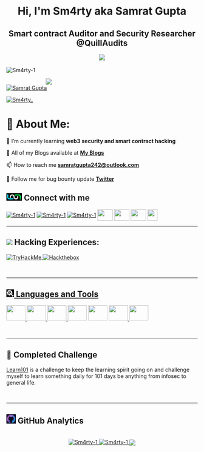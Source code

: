 <h1 align="center">Hi, I'm Sm4rty aka Samrat Gupta </h1>
<h2 align="center">Smart contract Auditor and Security Researcher @QuillAudits</h2>
<div align="center">
<img src="https://readme-typing-svg.herokuapp.com?size=25&center=true&vCenter=true&width=650&lines=;Part-time+Bugbounty+Hunter+and+Content+Writer;Intrested+in+Smart+contract+Security+and+stuffs;Open+Source+Contributor">
</div>

<p align="left"> <img src="https://komarev.com/ghpvc/?username=Sm4rty-1&label=Profile%20views&color=1A77B1&style=flat" alt="Sm4rty-1" /> </p>

<img src="https://raw.githubusercontent.com/hackerspider1/hackerspider1/main/code.gif" width=400 align=right />

<p align="left"> <a href="https://www.linkedin.com/in/Sm4rty/" target="blank"><img src="https://www.godrejproperties.com/backoffice/data_content/projects/comingsoon_to_south_delhi_delhi/landing_page/images/connect-linkedin.png" alt="Samrat Gupta" width="150" height="30" /></a> </p>

<p align="left"> <a href="https://twitter.com/Sm4rty_" target="blank"><img src="https://img.shields.io/twitter/follow/Sm4rty_?label=Follow&style=social" alt="Sm4rty_" /></a> </p>


# 💫 About Me:
🔭 I’m currently learning **web3 security and smart contract hacking**

📓 All of my Blogs available at **[My Blogs](https://sm4rty.medium.com/)**

📫 How to reach me **[samratgupta242@outlook.com](mailto:samratgupta242@outlook.com)**

👯 Follow me for bug bounty update **[Twitter](https://twitter.com/Sm4rty_)** 



## <img src="./assets/connect.png" height=20/> Connect with me
<p align="left">
<a href="https://twitter.com/Sm4rty_" target="blank"><img align="center" src="https://raw.githubusercontent.com/rahuldkjain/github-profile-readme-generator/master/src/images/icons/Social/twitter.svg" alt="Sm4rty-1" height="30" width="40" /></a>
<a href="https://linkedin.com/in/Sm4rty" target="blank"><img align="center" src="https://raw.githubusercontent.com/rahuldkjain/github-profile-readme-generator/master/src/images/icons/Social/linked-in-alt.svg" alt="Sm4rty-1" height="30" width="40" /></a>
<a href="https://instagram.com/Sm4rty" target="blank"><img align="center" src="https://raw.githubusercontent.com/rahuldkjain/github-profile-readme-generator/master/src/images/icons/Social/instagram.svg" alt="Sm4rty-1" height="30" width="40" /></a>
<a href="https://Sm4rty.medium.com" target="blank"><img align="center" src="https://raw.githubusercontent.com/rahuldkjain/github-profile-readme-generator/master/src/images/icons/Social/medium.svg" height="30" width="40" /></a>
<a href="https://discord.com/users/932482961457152050" target="blank"><img align="center" src="https://www.svgrepo.com/show/353655/discord-icon.svg" height="30" width="40" /></a>
<a href="https://t.me/Samrat_QuillAudits" target="blank"><img align="center" src="https://upload.wikimedia.org/wikipedia/commons/8/82/Telegram_logo.svg" height="30" width="40" /></a>
<a href="https://linktr.ee/samrat_quillaudits" target="blank"><img align="center" src="https://seeklogo.com/images/L/linktree-logo-6FC3ADB679-seeklogo.com.png" height="30" width="26" /></a>

</br>

---

## <img src="https://cdn-icons-png.flaticon.com/512/1320/1320457.png" height=30/> Hacking Experiences:
<a href="https://tryhackme.com/p/Sm4rty" target="blank"><img align="center" src="https://tryhackme-badges.s3.amazonaws.com/Sm4rty.png" alt="TryHackMe" height=60 width=250/>
<a href="https://www.hackthebox.com/profile/570344" target="blank"><img align="center" src="https://www.hackthebox.eu/badge/image/570344" alt="Hackthebox" height=60 width=250/>

<br/>

---    
    
## <img src="./assets/tools.jpg" height=20/> Languages and Tools
<p align="left"> 
    <a href="https://www.linux.org/" target="_blank"> <img width="50" height="40px" src="https://img.icons8.com/color/48/000000/linux--v1.png"/> </a>   
    <a href="https://soliditylang.org/" target="_blank"> <img width="50" height="40px" src="https://img.icons8.com/nolan/512/solidity.png"/> </a>
    <a href="https://https://ethereum.org/en/" target="_blank"> <img width="50" height="40px" src="https://img.icons8.com/external-vitaliy-gorbachev-blue-vitaly-gorbachev/344/external-ethereum-cryptocurrency-vitaliy-gorbachev-blue-vitaly-gorbachev.png"/> </a> 
    <a href="https://www.gnu.org/software/bash/" target="_blank"> <img width="50" height="40px" src="https://img.icons8.com/plasticine/50/000000/bash.png/"></a>
    <a href="https://portswigger.net/burp" target="_blank"> <img width="50" height="40px" src="https://img.icons8.com/ios-filled/48/fa314a/burp-suite.png"/></a>
    <a href="https://www.javascript.com/" target="_blank"> <img width="50" height="40px" src="https://img.icons8.com/color/48/fa314a/javascript.png"/> </a>
    <a href="https://sqlmap.org/" target="_blank"> <img width="50" height="40px" src="https://upload.wikimedia.org/wikipedia/commons/4/4f/Sqlmap_logo.png"/></a>
        
 </p>

<br />

---
## 📌 Completed Challenge

[Learn101](https://github.com/Sm4rty-1/learn101) is a challenge to keep the learning spirit going on and challenge myself to learn something daily for 101 days  be anything from infosec to general life.

<br />

---

## <img src="./assets/github.png" height=25/> GitHub Analytics


<p align="center">
<a href="https://github.com/Sm4rty-1">
<br />
<img  height="180em" width="45%" src="https://github-readme-streak-stats.herokuapp.com/?user=Sm4rty-1&show_icons=true&theme=algolia&include_all_commits=true&count_private=true" alt="Sm4rty-1" />
<img  height="180em" width="45%" src="https://github-readme-stats-eight-theta.vercel.app/api?username=Sm4rty-1&show_icons=true&theme=algolia&include_all_commits=true&count_private=true" alt="Sm4rty-1" />
<img align="center" width="1000" src="https://activity-graph.herokuapp.com/graph?username=Sm4rty-1&theme=react-dark" />

</a>
</p>

